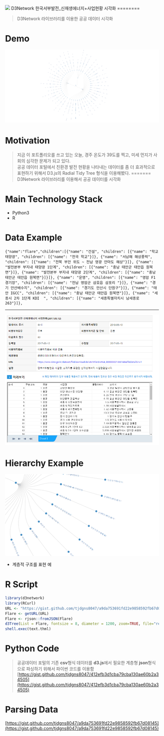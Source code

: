 <img src='http://d-miller.github.io/images/D3.png'>
D3Network 한국서부발전_신재생에너지+사업현황 시각화
========

>D3Network 라이브러리를 이용한 공공 데이터 시각화
 
Demo
===
<img src=".\img\캡처.PNG" />

Motivation
===
> 지금 이 포트폴리오를 쓰고 있는 오늘, 경주
온도가 39도를 찍고, 미세 먼지가 사회의 심각한 문제가 되고 있다.  
 공공 데이터 포털에서 친환경 발전 현황을 나타내는 데이터를 좀 더 효과적으로 표현하기 위해서 D3.js의 Radial Tidy Tree 형식을 이용해봤다.
=======
D3Network 라이브러리를 이용해서 공공 데이터를 시각화

Main Technology Stack
===
* Python3
* R

Data Example
===
```
{"name":"flare","children":[{"name": "건설", "children": [{"name": "학교 태양광", "children": [{"name": "전국 학교"}]}, {"name": "서남해 해상풍력", "children": [{"name": "전북 부안 위도 ~ 전남 영광 안마도 해상"}]}, {"name": "발전본부 부지내 태양광 1단계", "children": [{"name": "충남 태안군 태안읍 원북면"}]}, {"name": "발전본부 부지내 태양광 2단계", "children": [{"name": "충남 태안군 태안읍 원북면"}]}]}, {"name": "운영", "children": [{"name": "영암 F1 경기장", "children": [{"name": "전남 영암군 삼호읍 삼포리 "}]}, {"name": "경기 안산배수지", "children": [{"name": "경기도 안산시 단원구"}]}, {"name": "태안 IGCC", "children": [{"name": "충남 태안군 태안읍 원북면"}]}, {"name": "세종시 2차 1단계 KDI  ", "children": [{"name": "세종특별자치시 남세종로 263"}]},
```

---

<img src=".\img\공공데이터.PNG" />

Hierarchy Example
===

<img src=".\img\diagram.PNG" />

* 계층적 구조를 표현 예

R Script
===
```R
library(d3network)
library(RCurl)
URL <- "https://gist.github.com/tjdgns8047/a9da753691fd22e9858592fb67d08145"
Flare <- getURL(URL)
Flare <- rjson::fromJSON(Flare)
d3Tree(List = Flare, fontsize = 8, diameter = 1200, zoom=TRUE, file="result.html")
shell.exec(text.thml)
```

Python Code
===
> 공공데이터 포털의 기존 **csv**형식 데이터를 **d3.js**에서 필요한 계층형 **json**형식으로 파싱하기 위해서 파이썬 코드를 이용함
[https://gist.github.com/tjdgns8047/412efb3d1cba79cba130ae60b2a34505](https://gist.github.com/tjdgns8047/412efb3d1cba79cba130ae60b2a34505)

Parsing Data 
===
[https://gist.github.com/tjdgns8047/a9da753691fd22e9858592fb67d08145](https://gist.github.com/tjdgns8047/a9da753691fd22e9858592fb67d08145)


